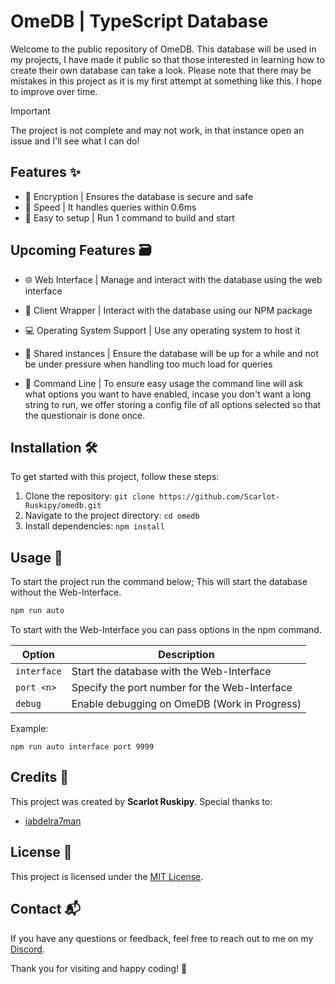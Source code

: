 # OmeDB | TypeScript Database

Welcome to the public repository of OmeDB. This database will be used in my projects, I have made it public so that those interested in learning how to create their own database can take a look. Please note that there may be mistakes in this project as it is my first attempt at something like this. I hope to improve over time.

> [!IMPORTANT]  
> The project is not complete and may not work, in that instance open an issue and I'll see what I can do!

## Features ✨

- 🔐 Encryption | Ensures the database is secure and safe
- 📨 Speed | It handles queries within 0.6ms
- 🌟 Easy to setup | Run 1 command to build and start

## Upcoming Features 🗃️

- 🌐 Web Interface | Manage and interact with the database using the web interface

- 🚧 Client Wrapper | Interact with the database using our NPM package

- 💻 Operating System Support | Use any operating system to host it

- 🔗 Shared instances | Ensure the database will be up for a while and not be under pressure when handling too much load for queries

- 📂 Command Line | To ensure easy usage the command line will ask what options you want to have enabled, incase you don't want a long string to run, we offer storing a config file of all options selected so that the questionair is done once.

## Installation 🛠️

To get started with this project, follow these steps:

1. Clone the repository: `git clone https://github.com/Scarlot-Ruskipy/omedb.git`
2. Navigate to the project directory: `cd omedb`
3. Install dependencies: `npm install`

## Usage 📖

To start the project run the command below; This will start the database without the Web-Interface.

```bash
npm run auto
```

To start with the Web-Interface you can pass options in the npm command.

| Option       | Description                                      |
|--------------|--------------------------------------------------|
| `interface`      | Start the database with the Web-Interface        |
| `port <n>` | Specify the port number for the Web-Interface    |
| `debug` | Enable debugging on OmeDB (Work in Progress)    |

Example:

```
npm run auto interface port 9999
```

## Credits 🙏

This project was created by **Scarlot Ruskipy**. Special thanks to:

- [iabdelra7man](https://github.com/iabdelra7man)

## License 📜

This project is licensed under the [MIT License](LICENSE).

## Contact 📬

If you have any questions or feedback, feel free to reach out to me on my [Discord](https://discord.gg/YydQAcfuC7).

Thank you for visiting and happy coding! 🎉
